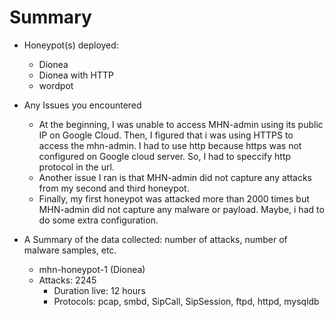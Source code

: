 # Summary

* Honeypot(s) deployed:
  * Dionea
  * Dionea with HTTP
  * wordpot

* Any Issues you encountered
  * At the beginning, I was unable to access MHN-admin using its public IP on Google Cloud. Then, I figured that i was using HTTPS to access the mhn-admin. I had to use http because https was not configured on Google cloud server. So, I had to speccify http protocol in the url.
  * Another issue I ran is that MHN-admin did not capture any attacks from my second and third honeypot.
  * Finally, my first honeypot was attacked more than 2000 times but MHN-admin did not capture any malware or payload. Maybe, i had to do some extra configuration.  

* A Summary of the data collected: number of attacks, number of malware samples, etc.
   * mhn-honeypot-1 (Dionea)
	* Attacks: 2245
        * Duration live: 12 hours
        * Protocols: pcap, smbd, SipCall, SipSession, ftpd, httpd, mysqldb
   
